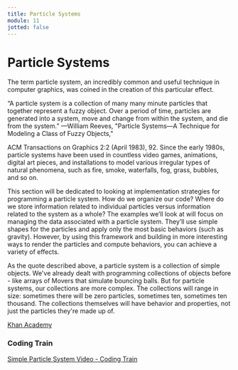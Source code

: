 ```yaml
---
title: Particle Systems
module: 11
jotted: false
---
```


# Particle Systems

The term particle system, an incredibly common and useful technique in computer graphics, was coined in the creation of this particular effect.

<quote>“A particle system is a collection of many many minute particles that together represent a fuzzy object. Over a period of time, particles are generated into a system, move and change from within the system, and die from the system.” —William Reeves, "Particle Systems—A Technique for Modeling a Class of Fuzzy Objects," </quote>

ACM Transactions on Graphics 2:2 (April 1983), 92.
Since the early 1980s, particle systems have been used in countless video games, animations, digital art pieces, and installations to model various irregular types of natural phenomena, such as fire, smoke, waterfalls, fog, grass, bubbles, and so on.

This section will be dedicated to looking at implementation strategies for programming a particle system. How do we organize our code? Where do we store information related to individual particles versus information related to the system as a whole? The examples we’ll look at will focus on managing the data associated with a particle system. They’ll use simple shapes for the particles and apply only the most basic behaviors (such as gravity). However, by using this framework and building in more interesting ways to render the particles and compute behaviors, you can achieve a variety of effects.

As the quote described above, a particle system is a collection of simple objects. We've already dealt with programming collections of objects before - like arrays of Movers that simulate bouncing balls. But for particle systems, our collections are more complex. The collections will range in size: sometimes there will be zero particles, sometimes ten, sometimes ten thousand.  The collections themselves will have behavior and properties, not just the particles they're made up of.

<a href="https://www.khanacademy.org/computing/computer-programming/programming-natural-simulations/programming-particle-systems/a/intro-to-particle-systems" target="_blank">Khan Academy</a> 

### Coding Train

<a href="https://www.youtube.com/embed/UcdigVaIYAk" data-lity>Simple Particle System Video - Coding Train</a>